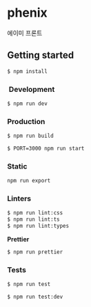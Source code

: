 # phenix
에이미 프론트 

## Getting started

```sh
$ npm install
```

### ️ Development

```sh
$ npm run dev
```

###  Production


```sh
$ npm run build
```


```sh
$ PORT=3000 npm run start
```

###  Static


```sh
npm run export
```


###  Linters

```sh
$ npm run lint:css
$ npm run lint:ts
$ npm run lint:types
```

**Prettier**

```sh
$ npm run prettier
```

###  Tests


```sh
$ npm run test
```


```sh
$ npm run test:dev
```
